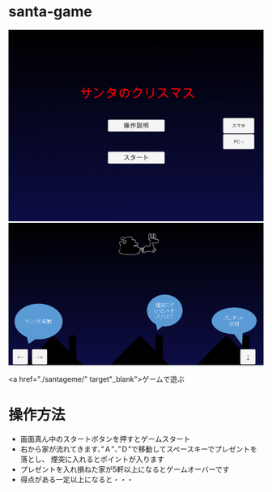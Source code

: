 # santa-game

![タイトル](images/title.png)
![ゲーム画面](images/setumei.png)


<a href="./santageme/" target"_blank">ゲームで遊ぶ</a>


# 操作方法
- 画面真ん中のスタートボタンを押すとゲームスタート
- 右から家が流れてきます、”Ａ”、”Ｄ”で移動してスペースキーでプレゼントを落とし、
煙突に入れるとポイントが入ります
- プレゼントを入れ損ねた家が5軒以上になるとゲームオーバーです
- 得点がある一定以上になると・・・
